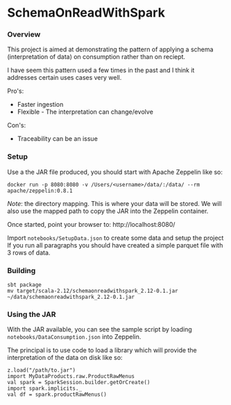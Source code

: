 # SchemaOnReadWithSpark

### Overview
This project is aimed at demonstrating the pattern of applying a schema (interpretation of data) on consumption rather than on reciept.

I have seem this pattern used a few times in the past and I think it addresses certain uses cases very well.

Pro's:
* Faster ingestion
* Flexible - The interpretation can change/evolve

Con's:
* Traceability can be an issue

### Setup
Use a the JAR file produced, you should start with Apache Zeppelin like so:
```
docker run -p 8080:8080 -v /Users/<username>/data/:/data/ --rm apache/zeppelin:0.8.1
```

*Note*: the directory mapping. This is where your data will be stored.
We will also use the mapped path to copy the JAR into the Zeppelin container.

Once started, point your browser to: http://localhost:8080/

Import `notebooks/SetupData.json` to create some data and setup the project
If you run all paragraphs you should have created a simple parquet file with 3 rows of data.

### Building
```
sbt package
mv target/scala-2.12/schemaonreadwithspark_2.12-0.1.jar ~/data/schemaonreadwithspark_2.12-0.1.jar 
```

### Using the JAR
With the JAR available, you can see the sample script by loading `notebooks/DataConsumption.json` into Zeppelin.

The principal is to use code to load a library which will provide the interpretation of the data on disk like so:
```
z.load("/path/to.jar")
import MyDataProducts.raw.ProductRawMenus
val spark = SparkSession.builder.getOrCreate()
import spark.implicits._
val df = spark.productRawMenus()
```